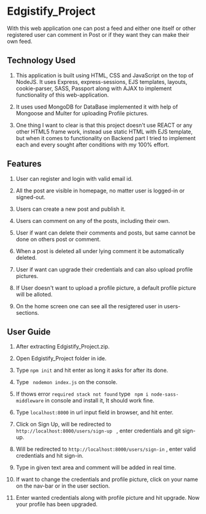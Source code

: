 # Edgistify_Project
With this web application one can post a feed and either one itself or other registered user can comment in Post or if they want they can make their own feed.

## Technology Used
1. This application is built using HTML, CSS and JavaScript on the top of NodeJS. It uses Express, express-sessions, EJS templates, layouts, cookie-parser, SASS, Passport along with AJAX to implement functionality of this web-application.
 
2. It uses used MongoDB for DataBase implemented it with help of Mongoose and Multer for uploading Profile pictures.
 
3. One thing I want to clear is that this project doesn't use REACT or any other HTML5 frame work, instead use static HTML with EJS template, but when it comes to functionality on Backend part I tried to implement each and every sought after conditions with my 100% effort.
 
## Features
 
1. User can register and login with valid email id.
 
2. All the post are visible in homepage, no matter user is logged-in or signed-out.
 
3. Users can create a new post and publish it.
 
4. Users can comment on any of the posts, including their own.
 
5. User if want can delete their comments and posts, but same cannot be done on others post or comment.
 
6. When a post is deleted all under lying comment it be automatically deleted.
 
7. User if want can upgrade their credentials and can also upload profile pictures.
 
8. If User doesn't want to upload a profile picture, a default profile picture will be alloted.
 
9. On the home screen one can see all the resigtered user in users-sections.
 
## User Guide
 
1. After extracting Edgistify_Project.zip.
 
2. Open Edgistify_Project folder in ide.

3. Type ```npm init``` and hit enter as long it asks for after its done.
 
4. Type 
 ``` nodemon index.js```
 on the console.
 
5. If thows error ```required stack not found``` type ``` npm i node-sass-middleware``` in console and install it, It should work fine.
 
6. Type ```localhost:8000``` in url input field in browser, and hit enter.
 
7. Click on Sign Up, will be redirected to ```http://localhost:8000/users/sign-up ``` , enter credentials and git sign-up.
 
8. Will be redirected to ```http://localhost:8000/users/sign-in``` , enter valid credentials and hit sign-in.
 
9. Type in given text area and comment will be added in real time.

10. If want to change the credentials and profile picture, click on your name on the nav-bar or in the user section.

11. Enter wanted credentials along with profile picture and hit upgrade. Now your profile has been upgraded.
